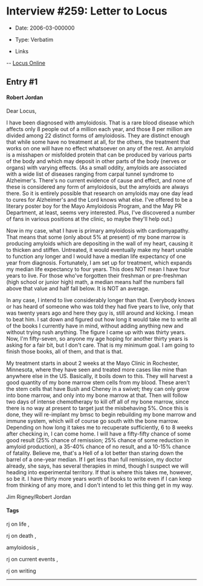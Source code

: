 # Interview #259: Letter to Locus

- Date: 2006-03-000000

- Type: Verbatim

- Links

-- [Locus Online](http://www.locusmag.com/2006/Features/03JordanLetter.html)


## Entry #1

#### Robert Jordan

Dear Locus,

I have been diagnosed with amyloidosis. That is a rare blood disease which affects only 8 people out of a million each year, and those 8 per million are divided among 22 distinct forms of amyloidosis. They are distinct enough that while some have no treatment at all, for the others, the treatment that works on one will have no effect whatsoever on any of the rest. An amyloid is a misshapen or misfolded protein that can be produced by various parts of the body and which may deposit in other parts of the body (nerves or organs) with varying effects. (As a small oddity, amyloids are associated with a wide list of diseases ranging from carpal tunnel syndrome to Alzheimer's. There's no current evidence of cause and effect, and none of these is considered any form of amyloidosis, but the amyloids are always there. So it is entirely possible that research on amyloids may one day lead to cures for Alzheimer's and the Lord knows what else. I've offered to be a literary poster boy for the Mayo Amyloidosis Program, and the May PR Department, at least, seems very interested. Plus, I've discovered a number of fans in various positions at the clinic, so maybe they'll help out.)

Now in my case, what I have is primary amyloidosis with cardiomyapathy. That means that some (only about 5% at present) of my bone marrow is producing amyloids which are depositing in the wall of my heart, causing it to thicken and stiffen. Untreated, it would eventually make my heart unable to function any longer and I would have a median life expectancy of one year from diagnosis. Fortunately, I am set up for treatment, which expands my median life expectancy to four years. This does NOT mean I have four years to live. For those who've forgotten their freshman or pre-freshman (high school or junior high) math, a median means half the numbers fall above that value and half fall below. It is NOT an average.

In any case, I intend to live considerably longer than that. Everybody knows or has heard of someone who was told they had five years to live, only that was twenty years ago and here they guy is, still around and kicking. I mean to beat him. I sat down and figured out how long it would take me to write all of the books I currently have in mind, without adding anything new and without trying rush anything. The figure I came up with was thirty years. Now, I'm fifty-seven, so anyone my age hoping for another thirty years is asking for a fair bit, but I don't care. That is my minimum goal. I am going to finish those books, all of them, and that is that.

My treatment starts in about 2 weeks at the Mayo Clinic in Rochester, Minnesota, where they have seen and treated more cases like mine than anywhere else in the US. Basically, it boils down to this. They will harvest a good quantity of my bone marrow stem cells from my blood. These aren't the stem cells that have Bush and Cheney in a swivet; they can only grow into bone marrow, and only into my bone marrow at that. Then will follow two days of intense chemotherapy to kill off all of my bone marrow, since there is no way at present to target just the misbehaving 5%. Once this is done, they will re-implant my bmsc to begin rebuilding my bone marrow and immune system, which will of course go south with the bone marrow. Depending on how long it takes me to recuperate sufficiently, 6 to 8 weeks after checking in, I can come home. I will have a fifty-fifty chance of some good result (25% chance of remission; 25% chance of some reduction in amyloid production), a 35-40% chance of no result, and a 10-15% chance of fatality. Believe me, that's a Hell of a lot better than staring down the barrel of a one-year median. If I get less than full remission, my doctor already, she says, has several therapies in mind, though I suspect we will heading into experimental territory. If that is where this takes me, however, so be it. I have thirty more years worth of books to write even if I can keep from thinking of any more, and I don't intend to let this thing get in my way.

Jim Rigney/Robert Jordan

#### Tags

rj on life
,

rj on death
,

amyloidosis
,

rj on current events
,

rj on writing


---

